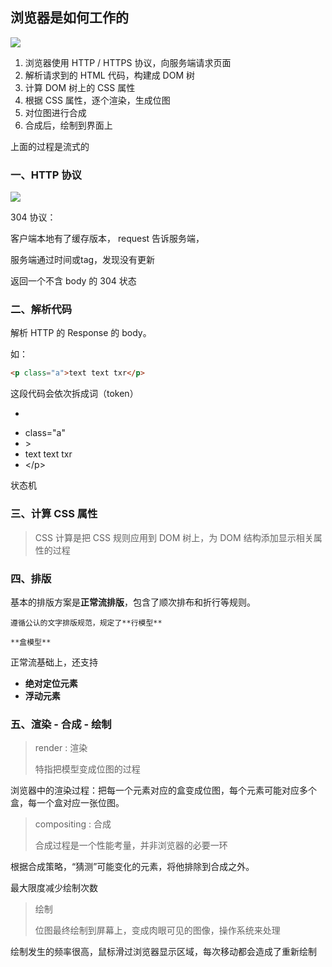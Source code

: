 ## 浏览器是如何工作的 ##



![](http://file.wangsijie.top/share/chongxuefe/6391573a276c47a9a50ae0cbd2c5844c.jpg)

1. 浏览器使用 HTTP / HTTPS 协议，向服务端请求页面
2. 解析请求到的 HTML 代码，构建成 DOM 树
3. 计算 DOM 树上的 CSS 属性
4. 根据 CSS 属性，逐个渲染，生成位图
5. 对位图进行合成
6. 合成后，绘制到界面上



上面的过程是流式的



### 一、HTTP 协议 ###

![](http://file.wangsijie.top/share/chongxuefe/3db5e0f362bc276b83c7564430ecb0a1.jpg)

304 协议：

客户端本地有了缓存版本， request 告诉服务端，

服务端通过时间或tag，发现没有更新

返回一个不含 body 的 304 状态



### 二、解析代码 ###

解析 HTTP 的 Response 的 body。

如：

```html
<p class="a">text text txr</p>
```

这段代码会依次拆成词（token）

- <p
- class="a"
- \>
- text text txr
- </p\>



状态机



### 三、计算 CSS 属性 ###



>  CSS 计算是把 CSS 规则应用到 DOM 树上，为 DOM 结构添加显示相关属性的过程



### 四、排版 ###



基本的排版方案是**正常流排版**，包含了顺次排布和折行等规则。

	遵循公认的文字排版规范，规定了**行模型**
	
	**盒模型**

正常流基础上，还支持

- **绝对定位元素**
- **浮动元素**



### 五、渲染 - 合成 - 绘制 ###

> render : 渲染
>
> 特指把模型变成位图的过程

浏览器中的渲染过程：把每一个元素对应的盒变成位图，每个元素可能对应多个盒，每一个盒对应一张位图。



> compositing : 合成
>
> 合成过程是一个性能考量，并非浏览器的必要一环

根据合成策略，“猜测”可能变化的元素，将他排除到合成之外。

最大限度减少绘制次数



> 绘制
>
> 位图最终绘制到屏幕上，变成肉眼可见的图像，操作系统来处理

绘制发生的频率很高，鼠标滑过浏览器显示区域，每次移动都会造成了重新绘制